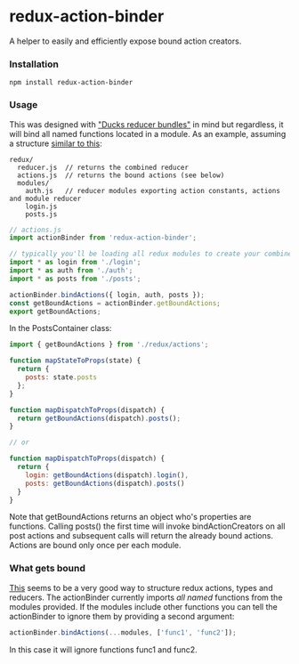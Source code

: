 # redux-action-binder
A helper to easily and efficiently expose bound action creators.

### Installation
```
npm install redux-action-binder
```
### Usage

This was designed with ["Ducks reducer bundles"](https://github.com/erikras/ducks-modular-redux) in mind but regardless, it will bind all named functions located in a module. As an example, assuming a structure [similar to this](https://github.com/erikras/react-redux-universal-hot-example/tree/master/src/redux):

```
redux/
  reducer.js  // returns the combined reducer
  actions.js  // returns the bound actions (see below)
  modules/
    auth.js   // reducer modules exporting action constants, actions and module reducer
    login.js
    posts.js
```

```javascript
// actions.js
import actionBinder from 'redux-action-binder';

// typically you'll be loading all redux modules to create your combined reducer:
import * as login from './login';
import * as auth from './auth';
import * as posts from './posts';

actionBinder.bindActions({ login, auth, posts });
const getBoundActions = actionBinder.getBoundActions;
export getBoundActions;
```

In the PostsContainer class:
```javascript
import { getBoundActions } from './redux/actions';

function mapStateToProps(state) {
  return {
    posts: state.posts
  };
}

function mapDispatchToProps(dispatch) {
  return getBoundActions(dispatch).posts();
}

// or

function mapDispatchToProps(dispatch) {
  return {
    login: getBoundActions(dispatch).login(),
    posts: getBoundActions(dispatch).posts()
  }  
}
```
Note that getBoundActions returns an object who's properties are functions. Calling
posts() the first time will invoke bindActionCreators on all post actions and subsequent
calls will return the already bound actions. Actions are bound only once per each module.

### What gets bound
[This](https://github.com/erikras/ducks-modular-redux) seems to be a very good way to structure redux actions, types and reducers. The actionBinder currently imports *all named* functions from the modules provided. If the modules include other functions you can tell the actionBinder to ignore them by providing a second argument:

```javascript
actionBinder.bindActions(...modules, ['func1', 'func2']);
```
In this case it will ignore functions func1 and func2.
